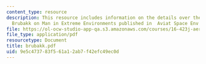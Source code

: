 ```yaml
---
content_type: resource
description: This resource includes information on the details over the journal by
  Brubakk on Man in Extreme Environments published in  Aviat Space Env Med.
file: https://ol-ocw-studio-app-qa.s3.amazonaws.com/courses/16-423j-aerospace-biomedical-and-life-support-engineering-spring-2006/9e5c473783f561a12ab7f42efc49ec0d_brubakk.pdf
file_type: application/pdf
resourcetype: Document
title: brubakk.pdf
uid: 9e5c4737-83f5-61a1-2ab7-f42efc49ec0d
---
```


